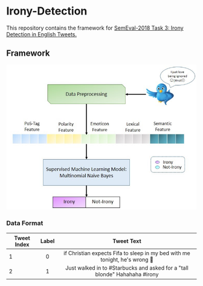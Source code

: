 # Irony-Detection
This repository contains the framework for [SemEval-2018 Task 3: Irony Detection in English Tweets.](https://www.aclweb.org/anthology/S18-1005/)

## Framework

![](/Images/ironydetection.jpg)


### Data Format 
| Tweet Index   | Label| Tweet Text  |
| ------------- |:-------------:| :-----:|
| 1     | 0| if Christian expects Fifa to sleep in my bed with me tonight, he's wrong 👿|
| 2      | 1      |   Just walked in to #Starbucks and asked for a "tall blonde" Hahahaha #irony |


